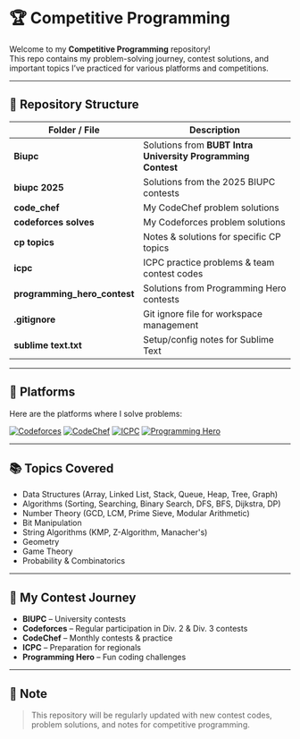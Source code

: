 # 🏆 Competitive Programming

Welcome to my **Competitive Programming** repository!  
This repo contains my problem-solving journey, contest solutions, and important topics I’ve practiced for various platforms and competitions.

---

## 📂 Repository Structure

| Folder / File | Description |
|---------------|-------------|
| **Biupc** | Solutions from **BUBT Intra University Programming Contest** |
| **biupc 2025** | Solutions from the 2025 BIUPC contests |
| **code_chef** | My CodeChef problem solutions |
| **codeforces solves** | My Codeforces problem solutions |
| **cp topics** | Notes & solutions for specific CP topics |
| **icpc** | ICPC practice problems & team contest codes |
| **programming_hero_contest** | Solutions from Programming Hero contests |
| **.gitignore** | Git ignore file for workspace management |
| **sublime text.txt** | Setup/config notes for Sublime Text |

---

## 🚀 Platforms

Here are the platforms where I solve problems:

[![Codeforces](https://img.shields.io/badge/Codeforces-%231F8ACB?style=for-the-badge&logo=codeforces&logoColor=white)](https://codeforces.com/)
[![CodeChef](https://img.shields.io/badge/CodeChef-%235B4638?style=for-the-badge&logo=codechef&logoColor=white)](https://www.codechef.com/)
[![ICPC](https://img.shields.io/badge/ICPC-Programming%20Contest-blue?style=for-the-badge)](https://icpc.global/)
[![Programming Hero](https://img.shields.io/badge/Programming%20Hero-orange?style=for-the-badge)](https://www.programming-hero.com/)

---

## 📚 Topics Covered

- Data Structures (Array, Linked List, Stack, Queue, Heap, Tree, Graph)
- Algorithms (Sorting, Searching, Binary Search, DFS, BFS, Dijkstra, DP)
- Number Theory (GCD, LCM, Prime Sieve, Modular Arithmetic)
- Bit Manipulation
- String Algorithms (KMP, Z-Algorithm, Manacher's)
- Geometry
- Game Theory
- Probability & Combinatorics

---

## 🏅 My Contest Journey

- **BIUPC** – University contests
- **Codeforces** – Regular participation in Div. 2 & Div. 3 contests
- **CodeChef** – Monthly contests & practice
- **ICPC** – Preparation for regionals
- **Programming Hero** – Fun coding challenges

---

## 📌 Note
> This repository will be regularly updated with new contest codes, problem solutions, and notes for competitive programming.
